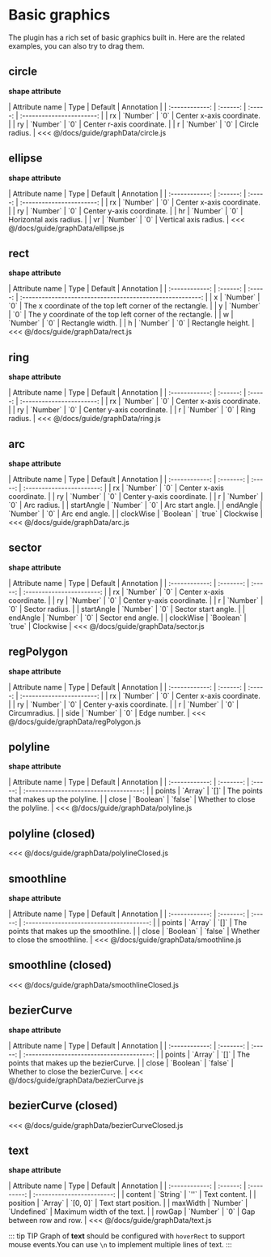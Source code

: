 # Basic graphics

The plugin has a rich set of basic graphics built in. Here are the related examples, you can also try to drag them.

## circle

**shape attribute**

<full-width-table>
| Attribute name |   Type   | Default |        Annotation         |
| :------------: | :------: | :-----: | :-----------------------: |
|       rx       | `Number` |   `0`   | Center x-axis coordinate. |
|       ry       | `Number` |   `0`   | Center r-axis coordinate. |
|       r        | `Number` |   `0`   |      Circle radius.       |
</full-width-table>

<demo :config="circle" />

<fold-box title="Click to expand or collapse">
<<< @/docs/guide/graphData/circle.js
</fold-box>

## ellipse

**shape attribute**

<full-width-table>
| Attribute name |   Type   | Default |        Annotation         |
| :------------: | :------: | :-----: | :-----------------------: |
|       rx       | `Number` |   `0`   | Center x-axis coordinate. |
|       ry       | `Number` |   `0`   | Center y-axis coordinate. |
|       hr       | `Number` |   `0`   |  Horizontal axis radius.  |
|       vr       | `Number` |   `0`   |   Vertical axis radius.   |
</full-width-table>

<demo :config="ellipse" />

<fold-box title="Click to expand or collapse">
<<< @/docs/guide/graphData/ellipse.js
</fold-box>

## rect

**shape attribute**

<full-width-table>
| Attribute name |   Type   | Default |                        Annotation                         |
| :------------: | :------: | :-----: | :-------------------------------------------------------: |
|       x        | `Number` |   `0`   | The x coordinate of the top left corner of the rectangle. |
|       y        | `Number` |   `0`   | The y coordinate of the top left corner of the rectangle. |
|       w        | `Number` |   `0`   |                     Rectangle width.                      |
|       h        | `Number` |   `0`   |                     Rectangle height.                     |
</full-width-table>

<demo :config="rect" />

<fold-box  title="Click to expand or collapse">
<<< @/docs/guide/graphData/rect.js
</fold-box>

## ring

**shape attribute**

<full-width-table>
| Attribute name |   Type   | Default |        Annotation         |
| :------------: | :------: | :-----: | :-----------------------: |
|       rx       | `Number` |   `0`   | Center x-axis coordinate. |
|       ry       | `Number` |   `0`   | Center y-axis coordinate. |
|       r        | `Number` |   `0`   |       Ring radius.        |
</full-width-table>

<demo :config="ring" />

<fold-box title="Click to expand or collapse">
<<< @/docs/guide/graphData/ring.js
</fold-box>

## arc

**shape attribute**

<full-width-table>
| Attribute name |   Type    | Default |        Annotation         |
| :------------: | :-------: | :-----: | :-----------------------: |
|       rx       | `Number`  |   `0`   | Center x-axis coordinate. |
|       ry       | `Number`  |   `0`   | Center y-axis coordinate. |
|       r        | `Number`  |   `0`   |        Arc radius.        |
|   startAngle   | `Number`  |   `0`   |     Arc start angle.      |
|    endAngle    | `Number`  |   `0`   |      Arc end angle.       |
|   clockWise    | `Boolean` | `true`  |         Clockwise         |
</full-width-table>

<demo :config="arc" />

<fold-box title="Click to expand or collapse">
<<< @/docs/guide/graphData/arc.js
</fold-box>

## sector

**shape attribute**

<full-width-table>
| Attribute name |   Type    | Default |        Annotation         |
| :------------: | :-------: | :-----: | :-----------------------: |
|       rx       | `Number`  |   `0`   | Center x-axis coordinate. |
|       ry       | `Number`  |   `0`   | Center y-axis coordinate. |
|       r        | `Number`  |   `0`   |      Sector radius.       |
|   startAngle   | `Number`  |   `0`   |    Sector start angle.    |
|    endAngle    | `Number`  |   `0`   |     Sector end angle.     |
|   clockWise    | `Boolean` | `true`  |         Clockwise         |
</full-width-table>

<demo :config="sector" />

<fold-box title="Click to expand or collapse">
<<< @/docs/guide/graphData/sector.js
</fold-box>

## regPolygon

**shape attribute**

<full-width-table>
| Attribute name |   Type   | Default |        Annotation         |
| :------------: | :------: | :-----: | :-----------------------: |
|       rx       | `Number` |   `0`   | Center x-axis coordinate. |
|       ry       | `Number` |   `0`   | Center y-axis coordinate. |
|       r        | `Number` |   `0`   |       Circumradius.       |
|      side      | `Number` |   `0`   |       Edge number.        |
</full-width-table>

<demo :config="regPolygon" />

<fold-box title="Click to expand or collapse">
<<< @/docs/guide/graphData/regPolygon.js
</fold-box>

## polyline

**shape attribute**

<full-width-table>
| Attribute name |   Type    | Default |               Annotation               |
| :------------: | :-------: | :-----: | :------------------------------------: |
|     points     |  `Array`  |  `[]`   | The points that makes up the polyline. |
|     close      | `Boolean` | `false` |     Whether to close the polyline.     |
</full-width-table>

<demo :config="polyline" />

<fold-box title="Click to expand or collapse">
<<< @/docs/guide/graphData/polyline.js
</fold-box>

## polyline (closed)

<demo :config="polylineClosed" />

<fold-box title="Click to expand or collapse">
<<< @/docs/guide/graphData/polylineClosed.js
</fold-box>

## smoothline

**shape attribute**

<full-width-table>
| Attribute name |   Type    | Default |                Annotation                |
| :------------: | :-------: | :-----: | :--------------------------------------: |
|     points     |  `Array`  |  `[]`   | The points that makes up the smoothline. |
|     close      | `Boolean` | `false` |     Whether to close the smoothline.     |
</full-width-table>

<demo :config="smoothline" />

<fold-box title="Click to expand or collapse">
<<< @/docs/guide/graphData/smoothline.js
</fold-box>

## smoothline (closed)

<demo :config="smoothlineClosed" />

<fold-box title="Click to expand or collapse">
<<< @/docs/guide/graphData/smoothlineClosed.js
</fold-box>

## bezierCurve

**shape attribute**

<full-width-table>
| Attribute name |   Type    | Default |                Annotation                 |
| :------------: | :-------: | :-----: | :---------------------------------------: |
|     points     |  `Array`  |  `[]`   | The points that makes up the bezierCurve. |
|     close      | `Boolean` | `false` |     Whether to close the bezierCurve.     |
</full-width-table>

<demo :config="bezierCurve" />

<fold-box title="Click to expand or collapse">
<<< @/docs/guide/graphData/bezierCurve.js
</fold-box>

## bezierCurve (closed)

<demo :config="bezierCurveClosed" />

<fold-box title="Click to expand or collapse">
<<< @/docs/guide/graphData/bezierCurveClosed.js
</fold-box>

## text

**shape attribute**

<full-width-table>
| Attribute name |   Type   |   Default   |         Annotation         |
| :------------: | :------: | :---------: | :------------------------: |
|    content     | `String` |    `''`     |       Text content.        |
|    position    | `Array`  |  `[0, 0]`   |    Text start position.    |
|    maxWidth    | `Number` | `Undefined` | Maximum width of the text. |
|     rowGap     | `Number` |     `0`     |  Gap between row and row.  |
</full-width-table>

<demo :config="text" />

<fold-box title="Click to expand or collapse">
<<< @/docs/guide/graphData/text.js
</fold-box>

::: tip TIP
Graph of **text** should be configured with `hoverRect` to support mouse events.You can use `\n` to implement multiple lines of text.
:::

<script>

import circle from './graphData/circle.js'
import ellipse from './graphData/ellipse.js'
import rect from './graphData/rect.js'
import ring from './graphData/ring.js'
import arc from './graphData/arc.js'
import sector from './graphData/sector.js'
import regPolygon from './graphData/regPolygon.js'
import polyline from './graphData/polyline.js'
import polylineClosed from './graphData/polylineClosed.js'
import smoothline from './graphData/smoothline.js'
import smoothlineClosed from './graphData/smoothlineClosed.js'
import bezierCurve from './graphData/bezierCurve.js'
import bezierCurveClosed from './graphData/bezierCurveClosed.js'
import text from './graphData/text.js'

export default {
  data () {
    return {
      circle,
      ellipse,
      rect,
      ring,
      arc,
      sector,
      regPolygon,
      polyline,
      polylineClosed,
      smoothline,
      smoothlineClosed,
      bezierCurve,
      bezierCurveClosed,
      text
    }
  }
}

</script>
